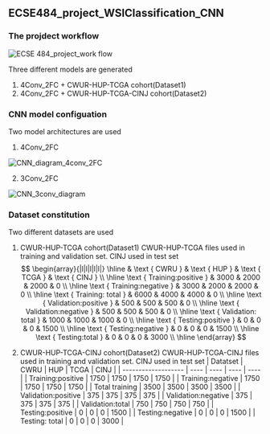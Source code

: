 ## ECSE484_project_WSIClassification_CNN
### The projdect workflow 
<img src="https://tva1.sinaimg.cn/large/0081Kckwly1glb1stt8x7j31970u0gmu.jpg" alt="ECSE 484_project_work flow" style="5%" />

Three different models are generated 
1. 4Conv_2FC + CWUR-HUP-TCGA cohort(Dataset1)
2. 4Conv_2FC + CWUR-HUP-TCGA-CINJ cohort(Dataset2)
### CNN model configuation 
Two model architectures are used
1. 4Conv_2FC<br>
<img src="https://tva1.sinaimg.cn/large/0081Kckwly1glb2o6s2acj33cu0sigsl.jpg" alt="CNN_diagram_4conv_2FC" />

2. 3Conv_2FC<br>
<img src="https://tva1.sinaimg.cn/large/0081Kckwly1glbm3kv7nhj33cw0u0dv5.jpg" alt="CNN_3conv_diagram" />

### Dataset constitution
Two different datasets are used
1. CWUR-HUP-TCGA cohort(Dataset1)
 CWUR-HUP-TCGA files used in training and validation set. CINJ used in test set
$$
\begin{array}{|l|l|l|l|l|}
\hline & \text { CWRU } & \text { HUP } & \text { TCGA } & \text { CINJ } \\
\hline \text { Training:positive } & 3000 & 2000 & 2000 & 0 \\
\hline \text { Training:negative } & 3000 & 2000 & 2000 & 0 \\
\hline \text { Training: total } & 6000 & 4000 & 4000 & 0 \\
\hline \text { Validation:positive } & 500 & 500 & 500 & 0 \\
\hline \text { Validation:negative } & 500 & 500 & 500 & 0 \\
\hline \text { Validation: total } & 1000 & 1000 & 1000 & 0 \\
\hline \text { Testing:positive } & 0 & 0 & 0 & 1500 \\
\hline \text { Testing:negative } & 0 & 0 & 0 & 1500 \\
\hline \text { Testing:total } & 0 & 0 & 0 & 3000 \\
\hline
\end{array}
$$
 

2. CWUR-HUP-TCGA-CINJ cohort(Dataset2)
 CWUR-HUP-TCGA-CINJ files used in training and validation set. CINJ used in test set
 |            Datatset         | CWRU | HUP  | TCGA | CINJ |
   | ------------------- | ---- | ---- | ---- | ---- |
   | Training:positive   | 1750 | 1750 | 1750 | 1750 |
   | Training:negative   | 1750 | 1750 | 1750 | 1750 |
   | Total training      | 3500 | 3500 | 3500 | 3500 |
   | Validation:positive | 375  | 375  | 375  | 375  |
   | Validation:negative | 375  | 375  | 375  | 375  |
   | Validation:total    | 750  | 750  | 750  | 750  |
   | Testing:positive    | 0    | 0    | 0    | 1500 |
   | Testing:negative    | 0    | 0    | 0    | 1500 |
   | Testing: total      | 0    | 0    | 0    | 3000 |
 



